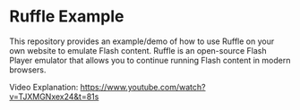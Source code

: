 # Ruffle Example

This repository provides an example/demo of how to use Ruffle on your own website to emulate Flash content. Ruffle is an open-source Flash Player emulator that allows you to continue running Flash content in modern browsers.

Video Explanation: https://www.youtube.com/watch?v=TJXMGNxex24&t=81s

